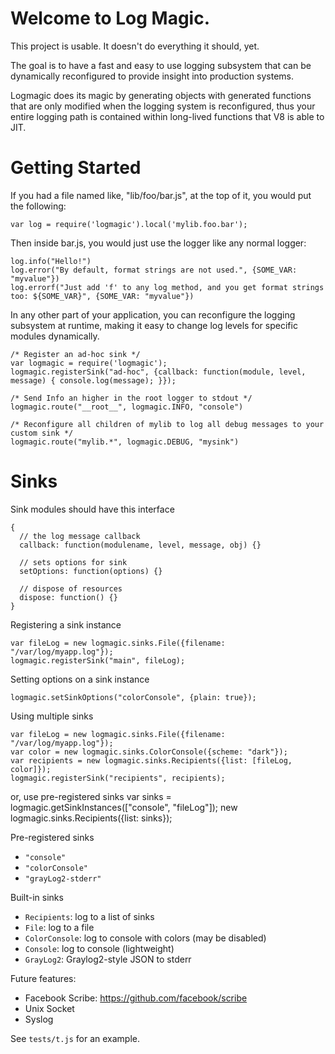 Welcome to Log Magic.
====================

This project is usable. It doesn't do everything it should, yet.

The goal is to have a fast and easy to use logging subsystem that can be dynamically
reconfigured to provide insight into production systems.

Logmagic does its magic by generating objects with generated functions that are only modified
when the logging system is reconfigured,  thus your entire logging path is contained within
long-lived functions that V8 is able to JIT.


Getting Started
====================

If you had a file named like, "lib/foo/bar.js", at the top of it, you would put the following:

    var log = require('logmagic').local('mylib.foo.bar');

Then inside bar.js, you would just use the logger like any normal logger:

    log.info("Hello!")
    log.error("By default, format strings are not used.", {SOME_VAR: "myvalue"})
    log.errorf("Just add 'f' to any log method, and you get format strings too: ${SOME_VAR}", {SOME_VAR: "myvalue"})

In any other part of your application, you can reconfigure the logging subsystem at runtime,
making it easy to change log levels for specific modules dynamically.

    /* Register an ad-hoc sink */
    var logmagic = require('logmagic');
    logmagic.registerSink("ad-hoc", {callback: function(module, level, message) { console.log(message); }});

    /* Send Info an higher in the root logger to stdout */
    logmagic.route("__root__", logmagic.INFO, "console")

    /* Reconfigure all children of mylib to log all debug messages to your custom sink */
    logmagic.route("mylib.*", logmagic.DEBUG, "mysink")


Sinks
===============

Sink modules should have this interface

    {
      // the log message callback
      callback: function(modulename, level, message, obj) {}

      // sets options for sink
      setOptions: function(options) {}

      // dispose of resources
      dispose: function() {}
    }

Registering a sink instance

    var fileLog = new logmagic.sinks.File({filename: "/var/log/myapp.log"});
    logmagic.registerSink("main", fileLog);

Setting options on a sink instance

    logmagic.setSinkOptions("colorConsole", {plain: true});

Using multiple sinks

    var fileLog = new logmagic.sinks.File({filename: "/var/log/myapp.log"});
    var color = new logmagic.sinks.ColorConsole({scheme: "dark"});
    var recipients = new logmagic.sinks.Recipients({list: [fileLog, color]});
    logmagic.registerSink("recipients", recipients);

or, use pre-registered sinks
    var sinks = logmagic.getSinkInstances(["console", "fileLog"]);
    new logmagic.sinks.Recipients({list: sinks});

Pre-registered sinks

* `"console"`
* `"colorConsole"`
* `"grayLog2-stderr"`

Built-in sinks

* `Recipients`: log to a list of sinks
* `File`: log to a file
* `ColorConsole`: log to console with colors (may be disabled)
* `Console`: log to console (lightweight)
* `GrayLog2`: Graylog2-style JSON to stderr

Future features:

* Facebook Scribe: https://github.com/facebook/scribe
* Unix Socket
* Syslog


See `tests/t.js` for an example.
